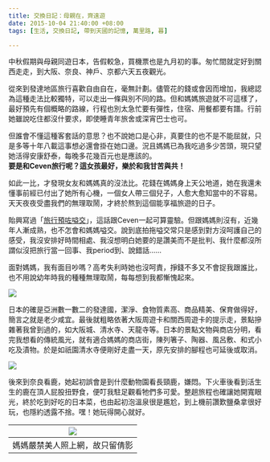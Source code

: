 ```yaml
---
title: 交換日記：母親在，齊遠遊
date: 2015-10-04 21:40:00 +08:00
tags: [生活, 交換日記, 帶到天國的記憶, 萬里路, 暮]

---
```


  
  
  
中秋假期與母親同遊日本，告假較急，買機票也是九月初的事。匆忙間就定好到關西走走，到大阪、奈良、神戶、京都六天五夜觀光。  
  
從來到發達地區旅行喜歡自由自在，毫無計劃。儘管花的錢或會因而增加，我總認為這種走法比較獨特，可以走出一條與別不同的路。但和媽媽旅遊就不可這樣了，最好預先有個概略的路線，行程也別太急忙要有彈性，住宿、用餐都要有譜。行前她雖說吃住都沒什要求，即使睡青年旅舍或深宵巴士也可。  
  
但誰會不懂這種客套話的意思？也不說她口是心非，真要住的也不是不能屈就，只是多等十年八載這事想必還會掛在她口邊。況且媽媽已為我吃過多少苦頭，現只望她活得安康舒泰，每晚多花幾百元也是應該的。  
**要是和Ceven旅行呢？這女孩最好，樂於和我甘苦與共！**  
  
如此一比，才發現女友和媽媽真的沒法比。花錢在媽媽身上天公地道，她在我還未懂事前經已付出了她所有心機，一個女人帶三個兒子，人愈大愈知當中的不容易。天天夜夜受盡我們的無理取鬧，才終於熬到這個能享福旅遊的日子。  
  
貽興寫過「[旅行預咗嗌交](https://hk.lifestyle.yahoo.com/%E7%8E%8B%E8%B2%BD%E8%88%88%E5%B0%88%E6%AC%84-%E6%97%85%E8%A1%8C%E9%A0%90%E5%92%97-165534202.html)」，這話跟Ceven一起可算靈驗。但跟媽媽則沒有，近幾年人漸成熟，也不怎會和媽媽嗌交。說到底拍拖嗌交常只是感到對方沒呵護自己的感受，我沒安排好時間相處、我沒想明白她要的是讚美而不是批判、我什麼都沒所謂似沒把旅行當一回事、我period到、說錯話……  
  
面對媽媽，我有面目吵嗎？高考失利時她也沒呵責，掙錢不多又不會捉我跟誰比，也不用說幼年時我的種種無理取鬧，每每想到我都慚愧起來。  
  
[![](//2.bp.blogspot.com/-Qmqry5R-jLc/VhErjGXkU-I/AAAAAAAABz4/AE_HgBIvkAY/s400/2015-09-27%2B10.50.27.jpg)](//2.bp.blogspot.com/-Qmqry5R-jLc/VhErjGXkU-I/AAAAAAAABz4/AE%5FHgBIvkAY/s1600/2015-09-27%2B10.50.27.jpg)
  
  
日本的確是亞洲數一數二的發達國，潔淨、食物質素高、商品精美、保育做得好，簡言之就是老少咸宜。最後就粗略依著大阪周遊卡和關西周遊卡的提示走，景點摻雜著我曾到過的，如大阪城、清水寺、天龍寺等。日本的景點文物與商店分明，看完我想看的傳統風光，就有適合媽媽的商店街，陳列箸子、陶器、風呂敷、和式小吃及漬物。於是如祇園清水寺便剛好走盡一天，原先安排的腳程也可延後或取消。  
  
[![](//4.bp.blogspot.com/-WNDuMacaoPg/VhErsudFWZI/AAAAAAAAB0A/FvKXFUZRsaU/s400/2015-09-30%2B09.48.53.jpg)](//4.bp.blogspot.com/-WNDuMacaoPg/VhErsudFWZI/AAAAAAAAB0A/FvKXFUZRsaU/s1600/2015-09-30%2B09.48.53.jpg)
  
  
後來到奈良看鹿，她起初誤會是到什麼動物園看長頸鹿，嫌悶。下火車後看到活生生的鹿在頂人屁股扭野食，便叮我駐足觀看牠們多可愛。整趟旅程也確讓她開寬眼光，終於吃到好吃的日本菜，也由起初泡溫泉很是尷尬，到上機前讚歎鹽桑拿很好玩，也隱約透露不捨。嘿！她玩得開心就好。  
  
  
| [![](//2.bp.blogspot.com/-TGQdHKmQ1lE/VhErMjVNhTI/AAAAAAAABzw/7mI4I4uPZdw/s400/2015-09-29%2B15.28.36.jpg)](//2.bp.blogspot.com/-TGQdHKmQ1lE/VhErMjVNhTI/AAAAAAAABzw/7mI4I4uPZdw/s1600/2015-09-29%2B15.28.36.jpg) |
| ---------------------------------------------------------------------------------------------------------------------------------------------------------------------------------------------------------------- |
| 媽媽嚴禁美人照上網，故只留倩影                                                                                                                                                                                                  |
  
  
